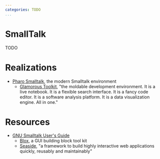 ```yaml
---
categories: TODO
...
```

# SmallTalk

TODO

# Realizations

- [Pharo Smalltalk](https://pharo.org/), the modern Smalltalk environment
  - [Glamorous Toolkit](https://gtoolkit.com/), "the moldable development environment. It is a live notebook. It is a flexible search interface. It is a fancy code editor. It is a software analysis platform. It is a data visualization engine. All in one."

# Resources

- [GNU Smalltalk User's Guide](https://docs.huihoo.com/smalltalk/gnu-smalltalk/)
  - [Blox](https://docs.huihoo.com/smalltalk/gnu-smalltalk/Blox.html#Blox), a GUI building block tool kit
  - [Seaside](https://docs.huihoo.com/smalltalk/gnu-smalltalk/Seaside.html#Seaside), "a framework to build highly interactive web applications quickly, reusably and maintainably"